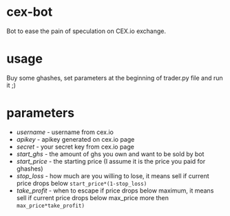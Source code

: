 cex-bot
=======
Bot to ease the pain of speculation on CEX.io exchange.

usage
=====
Buy some ghashes, set parameters at the beginning of trader.py file and run it ;)

parameters
==========
* _username_ - username from cex.io
* _apikey_ - apikey generated on cex.io page
* _secret_ - your secret key from cex.io page
* *start_ghs* - the amount of ghs you own and want to be sold by bot
* *start_price* - the starting price (I assume it is the price you paid for ghashes)
* *stop_loss* - how much are you willing to lose, it means sell if current price drops below `start_price*(1-stop_loss)`
* *take_profit* - when to escape if price drops below maximum, it means sell if current price drops below max_price more then `max_price*take_profit)`
